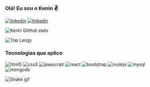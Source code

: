 ### Olá! Eu sou o Kenin ✌️
[![linkedin](https://img.shields.io/badge/LinkedIn-0077B5?style=for-the-badge&logo=linkedin&logoColor=white)](https://www.linkedin.com/in/kenin-ara%C3%BAjo-rodrigues/)
[![linkedin](https://img.shields.io/badge/Instagram-E4405F?style=for-the-badge&logo=instagram&logoColor=white)](https://www.instagram.com/kenizyx/)

![Kenin GitHub stats](https://github-readme-stats.vercel.app/api?username=KeninAraujo&show_icons=true&bg_color=30,0d1117,1f2937&title_color=ffffff&text_color=ffffff&icon_color=58a6ff&border_color=1f2937)


![Top Langs](https://github-readme-stats.vercel.app/api/top-langs/?username=KeninAraujo&layout=compact)

### Tecnologias que aplico

<div style="display: inline-block;">
    <img align="center" alt="html5" src="https://img.shields.io/badge/HTML5-E34F26?style=for-the-badge&logo=html5&logoColor=white" />
    <img align="center" alt="css3" src="https://img.shields.io/badge/CSS3-1572B6?style=for-the-badge&logo=css3&logoColor=white" />
    <img align="center" alt="javascript" src="https://img.shields.io/badge/JavaScript-F7DF1E?style=for-the-badge&logo=javascript&logoColor=black" />
    <img align="center" alt="react" src="https://img.shields.io/badge/React-20232A?style=for-the-badge&logo=react&logoColor=61DAFB" />
    <img align="center" alt="bootstrap" src="https://img.shields.io/badge/Bootstrap-563D7C?style=for-the-badge&logo=bootstrap&logoColor=white" />
    <img align="center" alt="nodejs" src="https://img.shields.io/badge/Node.js-43853D?style=for-the-badge&logo=node.js&logoColor=white" />
    <img align="center" alt="mysql" src="https://img.shields.io/badge/MySQL-00000F?style=for-the-badge&logo=mysql&logoColor=white" />
    <img align="center" alt="mongodb" src="https://img.shields.io/badge/MongoDB-4EA94B?style=for-the-badge&logo=mongodb&logoColor=white" />
</div>

![Snake gif](https://github.com/KeninAraujo/KeninAraujo/blob/output/github-contribution-grid-snake-dark.svg)



